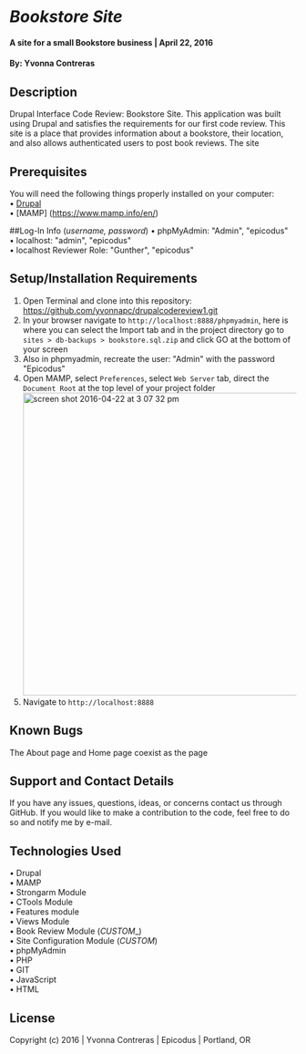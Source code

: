 # _Bookstore Site_

#### A site for a small Bookstore business  | April 22, 2016

#### By: Yvonna Contreras

## Description

Drupal Interface Code Review: Bookstore Site. This application was built using Drupal and satisfies the requirements for our first code review. This site is a place that provides information about a bookstore, their location, and also allows authenticated users to post book reviews. The site 

## Prerequisites

You will need the following things properly installed on your computer:<br>
• [Drupal](https://www.drupal.org/project/drupal)<br>
• [MAMP] (https://www.mamp.info/en/)

##Log-In Info (_username, password_)
• phpMyAdmin: "Admin", "epicodus"<br>
• localhost: "admin", "epicodus"<br>
• localhost Reviewer Role: "Gunther", "epicodus"<br>

## Setup/Installation Requirements

1. Open Terminal and clone into this repository: https://github.com/yvonnapc/drupalcodereview1.git
2. In your browser navigate to ```http://localhost:8888/phpmyadmin```, here is where you can select the Import tab and in the project directory go to ```sites > db-backups > bookstore.sql.zip``` and click GO at the bottom of your screen
3. Also in phpmyadmin, recreate the user: "Admin" with the password "Epicodus"<br>
4. Open MAMP, select ```Preferences```, select ```Web Server``` tab, direct the ```Document Root``` at the top level of your project folder<br>
<img width="531" alt="screen shot 2016-04-22 at 3 07 32 pm" src="https://cloud.githubusercontent.com/assets/16548986/14756147/08bdf792-089c-11e6-8d56-a69be72440b3.png"> <br>
5. Navigate to ```http://localhost:8888``` 

## Known Bugs

The About page and Home page coexist as the <front> page

## Support and Contact Details

If you have any issues, questions, ideas, or concerns contact us through GitHub. If you would like to make a contribution to the code, feel free to do so and notify me by e-mail.

## Technologies Used

• Drupal<br>
• MAMP<br>
• Strongarm Module<br>
• CTools Module<br>
• Features module<br>
• Views Module<br>
• Book Review Module (_CUSTOM__)<br>
• Site Configuration Module (_CUSTOM_)<br>
• phpMyAdmin<br>
• PHP<br>
• GIT<br>
• JavaScript <br>
• HTML<br>

## License

Copyright (c) 2016  |  Yvonna Contreras  |  Epicodus  |  Portland, OR
